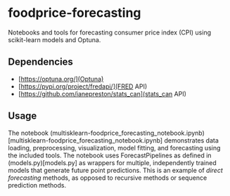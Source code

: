 # foodprice-forecasting

Notebooks and tools for forecasting consumer price index (CPI) using scikit-learn models and Optuna.

## Dependencies

- [https://optuna.org/](Optuna)
- [https://pypi.org/project/fredapi/](FRED API)
- [https://github.com/ianepreston/stats_can](stats_can API)

## Usage

The notebook (multisklearn-foodprice_forecasting_notebook.ipynb)[multisklearn-foodprice_forecasting_notebook.ipynb] demonstrates data loading, preprocessing, visualization, model fitting, and forecasting using the included tools. The notebook uses ForecastPipelines as defined in (models.py)[models.py] as wrappers for multiple, independently trained models that generate future point predictions. This is an example of _direct forecasting_ methods, as opposed to recursive methods or sequence prediction methods. 

